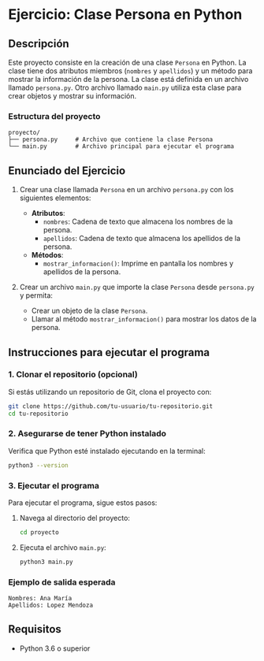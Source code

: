 
# Ejercicio: Clase Persona en Python

## Descripción

Este proyecto consiste en la creación de una clase `Persona` en Python. La clase tiene dos atributos miembros (`nombres` y `apellidos`) y un método para mostrar la información de la persona. La clase está definida en un archivo llamado `persona.py`. Otro archivo llamado `main.py` utiliza esta clase para crear objetos y mostrar su información.

### Estructura del proyecto

```
proyecto/
├── persona.py     # Archivo que contiene la clase Persona
└── main.py        # Archivo principal para ejecutar el programa
```

## Enunciado del Ejercicio

1. Crear una clase llamada `Persona` en un archivo `persona.py` con los siguientes elementos:
    - **Atributos**:
        - `nombres`: Cadena de texto que almacena los nombres de la persona.
        - `apellidos`: Cadena de texto que almacena los apellidos de la persona.
    - **Métodos**:
        - `mostrar_informacion()`: Imprime en pantalla los nombres y apellidos de la persona.

2. Crear un archivo `main.py` que importe la clase `Persona` desde `persona.py` y permita:
    - Crear un objeto de la clase `Persona`.
    - Llamar al método `mostrar_informacion()` para mostrar los datos de la persona.

## Instrucciones para ejecutar el programa

### 1. Clonar el repositorio (opcional)
Si estás utilizando un repositorio de Git, clona el proyecto con:

```bash
git clone https://github.com/tu-usuario/tu-repositorio.git
cd tu-repositorio
```

### 2. Asegurarse de tener Python instalado

Verifica que Python esté instalado ejecutando en la terminal:

```bash
python3 --version
```

### 3. Ejecutar el programa

Para ejecutar el programa, sigue estos pasos:

1. Navega al directorio del proyecto:

    ```bash
    cd proyecto
    ```

2. Ejecuta el archivo `main.py`:

    ```bash
    python3 main.py
    ```

### Ejemplo de salida esperada

```
Nombres: Ana María
Apellidos: Lopez Mendoza
```

## Requisitos

- Python 3.6 o superior
